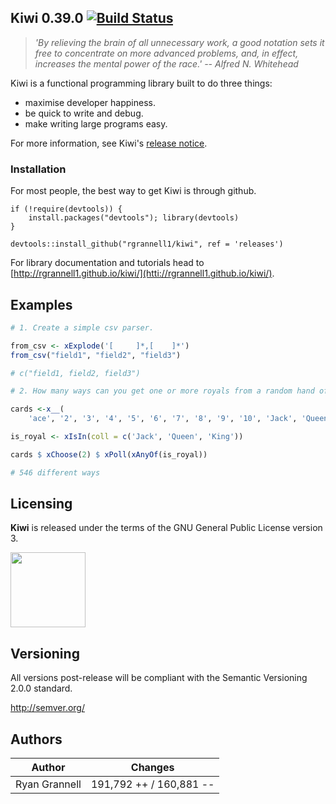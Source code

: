 
Kiwi 0.39.0 [![Build Status](https://travis-ci.org/rgrannell1/kiwi.png)](https://travis-ci.org/rgrannell1/kiwi)
-----------------------------------

> *'By relieving the brain of all unnecessary work, a good notation sets it free to concentrate on more advanced problems, and, in effect, increases the mental power of the race.' -- Alfred N. Whitehead*

Kiwi is a functional programming library built to do three things:

* maximise developer happiness.
* be quick to write and debug.
* make writing large programs easy.

For more information, see Kiwi's [release notice](rgrannell1.github.io).

### Installation

For most people, the best way to get Kiwi is through github.

```splus
if (!require(devtools)) {
    install.packages("devtools"); library(devtools)
}

devtools::install_github("rgrannell1/kiwi", ref = 'releases')
```

For library documentation and tutorials head to
[http://rgrannell1.github.io/kiwi/](htti://rgrannell1.github.io/kiwi/).

## Examples

```r
# 1. Create a simple csv parser.

from_csv <- xExplode('[ 	]*,[ 	]*')
from_csv("field1", "field2", "field3")

# c("field1, field2, field3")
```

```r
# 2. How many ways can you get one or more royals from a random hand of two cards?

cards <-x__(
	'ace', '2', '3', '4', '5', '6', '7', '8', '9', '10', 'Jack', 'Queen', 'King') $ xRepeat(4)

is_royal <- xIsIn(coll = c('Jack', 'Queen', 'King'))

cards $ xChoose(2) $ xPoll(xAnyOf(is_royal))

# 546 different ways
```

## Licensing

**Kiwi** is released under the terms of the GNU General Public License version 3.

<img src="https://raw.githubusercontent.com/rgrannell1/kiwi/develop/gpl3.png" height = "120"> </img>

## Versioning

All versions post-release will be compliant with the Semantic Versioning 2.0.0 standard.

http://semver.org/

## Authors

| Author                      | Changes                 |
| --------------------------- | ----------------------- |
| Ryan Grannell               | 191,792 ++ / 160,881 -- |

